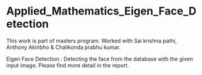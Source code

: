 Applied_Mathematics_Eigen_Face_Detection
========================================
This work is part of masters program. Worked with Sai krishna pathi, Anthony Akinbho & Chalikonda prabhu kumar.

Eigen Face Detection : Detecting the face from the database with the given input image. Please find more detail in the report. 
